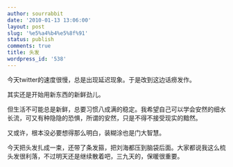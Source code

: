 ```yaml
---
author: sourrabbit
date: '2010-01-13 13:06:00'
layout: post
slug: '%e5%a4%b4%e5%8f%91'
status: publish
comments: true
title: 头发
wordpress_id: '538'
---
```


今天twitter的速度很慢，总是出现延迟现象。于是改到这边话痨发作。

其实还是开始用新东西的新鲜劲儿。

但生活不可能总是新鲜，总要习惯八成满的稳定。我希望自己可以学会安然的细水长流，可又有种隐隐的恐惧，所谓的安然，只是不得不接受现实的黯然。

又或许，根本没必要想得那么明白，装糊涂也是门大智慧。

今天把头发扎成一束，还带了条发箍，把刘海都压到脑袋后面。大家都说我这么梳头发很利落，不过明天还是继续散着吧，三九天的，保暖很重要。

